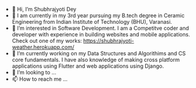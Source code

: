 - 👋 Hi, I’m Shubhrajyoti Dey
- 🏫 I am currently in my 3rd year pursuing my B.tech degree in Ceramic Engineering from Indian Institute of Technology (BHU), Varanasi. 
- 👀 I’m interested in Software Development. I am a Competitve coder and developer with experience in building websites and mobile applications. Check out one of my works: https://shubhrajyoti-weather.herokuapp.com/
- 🌱 I’m currently working on my Data Structures and Algorithims and CS core fundamentals. I have also knowledge of making cross platform applications using Flutter and web applications using Django.
- 💞️ I’m looking to ...
- 📫 How to reach me ...

<!---
shubhrajyotidey305/shubhrajyotidey305 is a ✨ special ✨ repository because its `README.md` (this file) appears on your GitHub profile.
You can click the Preview link to take a look at your changes.
--->
